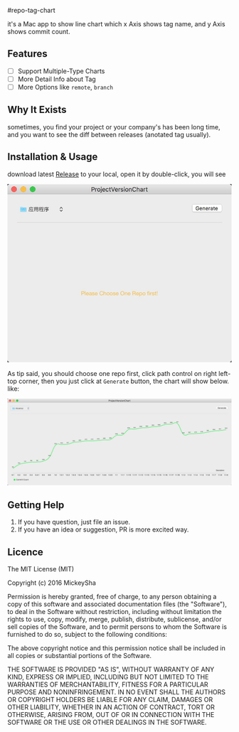#repo-tag-chart


it's a Mac app to show line chart which x Axis shows tag name, and y Axis shows commit count.

## Features
  * [ ] Support Multiple-Type Charts
  * [ ] More Detail Info about Tag
  * [ ] More Options like `remote`, `branch`

## Why It Exists
sometimes, you find your project or your company's has been long time, and you want to see the diff between releases (anotated tag usually).

## Installation & Usage
download latest [Release](https://github.com/MickeyHub/repo-tag-chart/releases/download/v0.1.0/ProjectVersionChart.app.zip) to your local, open it by double-click, you will see

![](./DemoAssets/main.png)

As tip said, you should choose one repo first, click path control on right left-top corner, then you just click at `Generate` button, the chart will show below. like:

![](./DemoAssets/chart.png)

## Getting Help
 1. If you have question, just file an issue.
 2. If you have an idea or suggestion, PR is more excited way.

## Licence
The MIT License (MIT)

Copyright (c) 2016 MickeySha

Permission is hereby granted, free of charge, to any person obtaining a copy
of this software and associated documentation files (the "Software"), to deal
in the Software without restriction, including without limitation the rights
to use, copy, modify, merge, publish, distribute, sublicense, and/or sell
copies of the Software, and to permit persons to whom the Software is
furnished to do so, subject to the following conditions:

The above copyright notice and this permission notice shall be included in all
copies or substantial portions of the Software.

THE SOFTWARE IS PROVIDED "AS IS", WITHOUT WARRANTY OF ANY KIND, EXPRESS OR
IMPLIED, INCLUDING BUT NOT LIMITED TO THE WARRANTIES OF MERCHANTABILITY,
FITNESS FOR A PARTICULAR PURPOSE AND NONINFRINGEMENT. IN NO EVENT SHALL THE
AUTHORS OR COPYRIGHT HOLDERS BE LIABLE FOR ANY CLAIM, DAMAGES OR OTHER
LIABILITY, WHETHER IN AN ACTION OF CONTRACT, TORT OR OTHERWISE, ARISING FROM,
OUT OF OR IN CONNECTION WITH THE SOFTWARE OR THE USE OR OTHER DEALINGS IN THE
SOFTWARE.

